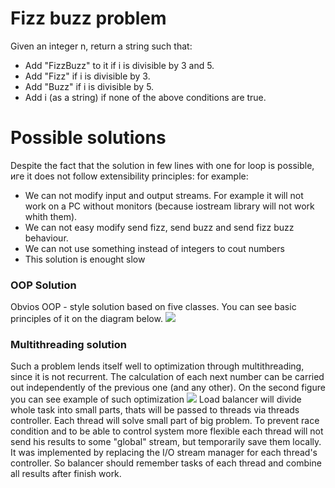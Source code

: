 # Fizz buzz problem
Given an integer n, return a string such that:

* Add "FizzBuzz" to it if i is divisible by 3 and 5.
* Add "Fizz" if i is divisible by 3.
* Add "Buzz" if i is divisible by 5.
* Add i (as a string) if none of the above conditions are true.

# Possible solutions
Despite the fact that the solution in few lines with one for loop is possible, иге it does not follow extensibility principles: for example:
* We can not modify input and output streams. For example it will not work on a PC without monitors (because iostream library will not work whith them).
* We can not easy modify send fizz, send buzz and send fizz buzz behaviour.
* We can not use something instead of integers to cout numbers
* This solution is enought slow

### OOP Solution
Obvios OOP - style solution based on five classes. You can see basic principles of it on the diagram below. 
![](https://i.imgur.com/WzZR8yq.png)

### Multithreading solution
Such a problem lends itself well to optimization through multithreading, since it is not recurrent. The calculation of each next number can be carried out independently of the previous one (and any other). On the second figure you can see example of such optimization
![](https://i.imgur.com/7q9nUSB.jpg)
Load balancer will divide whole task into small parts, thats will be passed to threads via threads controller. Each thread will solve small part of big problem. To prevent race condition and to be able to control system more flexible each thread will not send his results to some "global" stream, but temporarily save them locally. It was implemented by replacing the I/O stream manager for each thread's controller. So balancer should remember tasks of each thread and combine all results after finish work.




